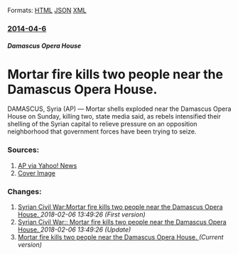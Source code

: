 
Formats: [HTML](/news/2014/04/6/mortar-fire-kills-two-people-near-the-damascus-opera-house.html)  [JSON](/news/2014/04/6/mortar-fire-kills-two-people-near-the-damascus-opera-house.json)  [XML](/news/2014/04/6/mortar-fire-kills-two-people-near-the-damascus-opera-house.xml)  

### [2014-04-6](/news/2014/04/6/index.md)

##### Damascus Opera House
# Mortar fire kills two people near the Damascus Opera House. 

DAMASCUS, Syria (AP) — Mortar shells exploded near the Damascus Opera House on Sunday, killing two, state media said, as rebels intensified their shelling of the Syrian capital to relieve pressure on an opposition neighborhood that government forces have been trying to seize.


### Sources:

1. [AP via Yahoo! News](https://news.yahoo.com/mortar-fire-kills-2-near-opera-syrian-capital-080739969.html)
1. [Cover Image](https://s.yimg.com/uu/api/res/1.2/eAgHK_axf0O7w6xgRXkMnA--~B/aD0xMzQyO3c9MjAwMDtzbT0xO2FwcGlkPXl0YWNoeW9u/http://media.zenfs.com/en_us/News/ap_webfeeds/308d277563aa7e0d500f6a706700fc4c.jpg)

### Changes:

1. [Syrian Civil War:Mortar fire kills two people near the Damascus Opera House. ](/news/2014/04/6/syrian-civil-war-pmortar-fire-kills-two-people-near-the-damascus-opera-house.md) _2018-02-06 13:49:26 (First version)_
2. [Syrian Civil War:: Mortar fire kills two people near the Damascus Opera House. ](/news/2014/04/6/syrian-civil-war-mortar-fire-kills-two-people-near-the-damascus-opera-house.md) _2018-02-06 13:49:26 (Update)_
2. [Mortar fire kills two people near the Damascus Opera House. ](/news/2014/04/6/mortar-fire-kills-two-people-near-the-damascus-opera-house.md) _(Current version)_
